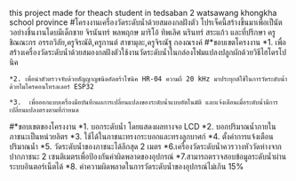 this project made for theach student in tedsaban 2 watsawang khongkha school province 
#โครงงานเครื่องวัดระดับน้ำด้วยสมองกลฝังตัว
โปรเจ็คนี้สร้างขึ้นมาเพื่อเป็นัตวอย่างชิ้นงานโดบมีเด็กชาย จิรนันทร์ พลพฤกษ มาริโอ้ ทิพเลิศ นรินทร์ สระแก้ว และที่ปรึกษา ครูชิณณะกร  อรรถวิลัย,ครูจิรณัติ,ครูกานต์ สาขามุละ,ครูจิรณัฐ  กองณรงค์
#*ขอบเขตโครงงาน
    *1. เพื่อสร้างเครื่องวัดระดับน้ำด้วยสมองกลฝังตัวใช้งานวัดระดับน้ำในกล่องโฟมแปลงปลูกผักด้วยวิธีไฮโดรโปนิค

    *2. เพื่อนำตัวตรวจจับด้วยสัญญาญชนิดอัลตร้าโซนิค HR-04 ความถี่ 20 kHz มาประยุกต์ใช้ในการวัดระดับน้ำด้วยไมโครคอนโทรลเลอร์ ESP32

    *3.  เพื่อออกแบบเครื่องมือบันทึกผลการเปลี่ยนแปลงของระดับน้ำแบบอัตโนมัติ และแจ้งเตือนเมื่อระดับน้ำมีการเปลี่ยนแปลงตรงตามที่กำหนด

#*ขอบเขตของโครงงาน
    *1. บอกระดับน้ำ โดยแสดงผลทางจอ LCD
    *2. บอกปริมาณน้ำภายในภาชนะเป็นหน่วยลิตร
    *3. ใช้ได้ในภาชนะทรงกระบอกและทรงลูกบาศก์
    *4. ตั้งค่าการแจ้งเตือนปริมาณน้ำ
    *5. วัดระดับน้ำของภาชนะได้ลึกสุด 2 เมตร
    *6.เครื่องวัดระดับน้ำควรวางหัววัดห่างจากปากภาชนะ  2  เซนติเมตรเพื่อป้องกันค่าผิดพลาดของอุปกรณ์
    *7.สามารถตรวจสอบข้อมูลระดับน้ำผ่านระบบอินตอร์เน็ตได้
    *8. ค่าความผิดพลาดในการวัดระดับน้ำของอุปกรณ์ไม่เกิน 15%
